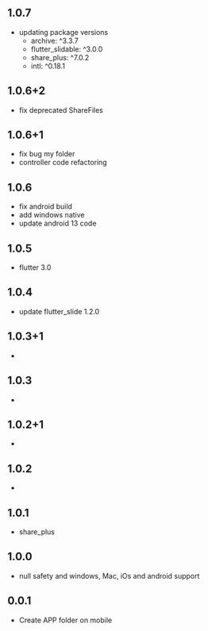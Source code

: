 ## 1.0.7
- updating package versions
    *  archive: ^3.3.7
    *  flutter_slidable: ^3.0.0
    *  share_plus: ^7.0.2
    *  intl: ^0.18.1
## 1.0.6+2
- fix deprecated ShareFiles
## 1.0.6+1
- fix bug my folder
- controller code refactoring
## 1.0.6
- fix android build
- add windows native
- update android 13 code  
## 1.0.5
- flutter 3.0
## 1.0.4
- update flutter_slide 1.2.0
## 1.0.3+1
-
## 1.0.3
-
## 1.0.2+1
- 
## 1.0.2
 -
## 1.0.1
- share_plus
## 1.0.0
- null safety and windows, Mac, iOs and android support
## 0.0.1
- Create APP folder on mobile
